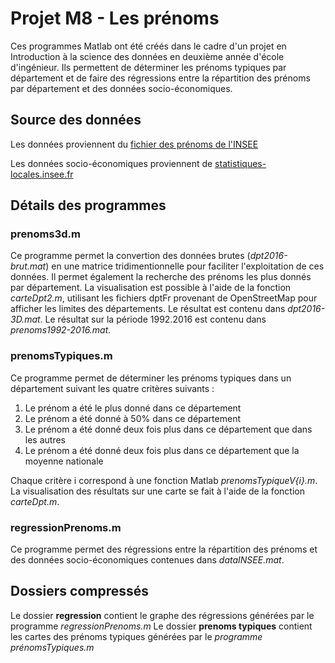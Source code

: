 # Projet M8 - Les prénoms

Ces programmes Matlab ont été créés dans le cadre d'un projet en Introduction à la science des données en deuxième année d'école d'ingénieur.
Ils permettent de déterminer les prénoms typiques par département et de faire des régressions entre la répartition des prénoms par département et des données socio-économiques. 

## Source des données
Les données proviennent du [fichier des prénoms de l'INSEE](insee.fr/fr/statistiques/2540004) 

Les données socio-économiques proviennent de [statistiques-locales.insee.fr](statistiques-locales.insee.fr)

## Détails des programmes
### prenoms3d.m
Ce programme permet la convertion des données brutes (*dpt2016-brut.mat*) en une matrice tridimentionnelle pour faciliter l'exploitation de ces données.
Il permet également la recherche des prénoms les plus donnés par département.
La visualisation est possible à l'aide de la fonction *carteDpt2.m*, utilisant les fichiers dptFr provenant de OpenStreetMap pour afficher les limites des départements.
Le résultat est contenu dans *dpt2016-3D.mat*.
Le résultat sur la période 1992.2016 est contenu dans *prenoms1992-2016.mat*.

### prenomsTypiques.m
Ce programme permet de déterminer les prénoms typiques dans un département suivant les quatre critères suivants :
1. Le prénom a été le plus donné dans ce département
2. Le prénom a été donné à 50% dans ce département
3. Le prénom a été donné deux fois plus dans ce département que dans les autres
4. Le prénom a été donné deux fois plus dans ce département que la moyenne nationale

Chaque critère i correspond à une fonction Matlab *prenomsTypiqueV{i}.m*.
La visualisation des résultats sur une carte se fait à l'aide de la fonction *carteDpt.m*.

### regressionPrenoms.m
Ce programme permet des régressions entre la répartition des prénoms et des données socio-économiques contenues dans *dataINSEE.mat*.

## Dossiers compressés
Le dossier **regression** contient le graphe des régressions générées par le programme *regressionPrenoms.m*
Le dossier **prenoms typiques** contient les cartes des prénoms typiques générées par le *programme prénomsTypiques.m*
